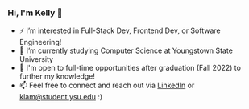<!--
**kellylamkelly/kellylamkelly** is a ✨ _special_ ✨ repository because its `README.md` (this file) appears on your GitHub profile.

Here are some ideas to get you started:

- 🔭 I’m currently working on ...
- 🌱 I’m currently learning ...
- 👯 I’m looking to collaborate on ...
- 🤔 I’m looking for help with ...
- 💬 Ask me about ...
- 📫 How to reach me: ...
- 😄 Pronouns: ...
- ⚡ Fun fact: ...
-->

### Hi, I'm Kelly 👋

- ⚡ I’m interested in Full-Stack Dev, Frontend Dev, or Software Engineering!
- 🌱 I’m currently studying Computer Science at Youngstown State University
- 🔭 I'm open to full-time opportunities after graduation (Fall 2022) to further my knowledge!
- 📫 Feel free to connect and reach out via [LinkedIn](https://linkedin.com/in/kellylamkelly) or klam@student.ysu.edu :)
